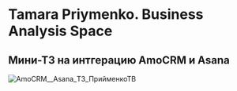# Tamara Priymenko. Business Analysis Space

## Мини-ТЗ на интгерацию AmoCRM и Asana


![AmoCRM__Asana_ТЗ_ПрийменкоТВ](https://user-images.githubusercontent.com/46677884/197206718-b39ae86d-b757-4d8c-b17f-69dfb43f7d61.jpg)

